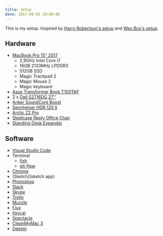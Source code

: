 ```yaml
---
title: Setup
date: 2017-08-02 20:08:06
---
```


This is my setup. Inspired by [Harry Robertson's setup](https://csswizardry.com/uses/) and [Wes Bos's setup](http://wesbos.com/uses/).

## Hardware

- [MacBook Pro 15" 2017](https://support.apple.com/kb/SP756?locale=en_US)
  - 2,9GHz Intel Core i7
  - 16GB 2133MHz LPDDR3
  - 512GB SSD
  - Magic Trackpad 2
  - Magic Mouse 2
  - Magic keyboard
- [Asus Transformer Book T100TAF](https://www.asus.com/us/2-in-1-PCs/ASUS_Transformer_Book_T100TAF/)
- 2 x [Dell S2716DG 27''](https://www.dell.com/en-us/shop/dell-27-gaming-monitor-s2716dg/apd/210-agjr/monitors-monitor-accessories)
- [Anker SoundCore Boost](https://www.anker.com/products/variant/SoundCore-Boost-Bluetooth-Speaker-/A3145011)
- [Sennheiser HDR 120 II](https://en-au.sennheiser.com/wireless-headphones-stereo-rf-rs-120-ii)
- [Arctic Z2 Pro](https://www.arctic.ac/eu_en/z-2-pro.html)
- [Steelcase Reply Office Chair](https://www.steelcase.com/products/office-chairs/reply/)
- [Standing Desk Expander](https://webshop.schachermayer.com/cat/hr-HR/product/podizno-postolje-stola-expander-elektricno-podesavanje-vis-680-1180mm-ral9006/103327003)

## Software

- [Visual Studio Code](https://code.visualstudio.com/)
- Terminal
  - [fish](https://fishshell.com/)
  - [git-flow](https://github.com/nvie/gitflow)
- [Chrome](http://www.google.com/chrome/)
- [Sketch](sketch app)
- [Photoshop](https://www.adobe.com/products/photoshop.html)
- [Slack](https://slack.com/)
- [Skype](https://www.skype.com/en/)
- [Trello](https://trello.com/)
- [Muzzle](https://muzzleapp.com/)
- [f.lux](https://justgetflux.com/)
- [Itsycal](https://www.mowglii.com/itsycal/)
- [Spectacle](https://www.spectacleapp.com/)
- [CleanMyMac 3](https://macpaw.com/cleanmymac)
- [Deezer](http://deezer.com/)
